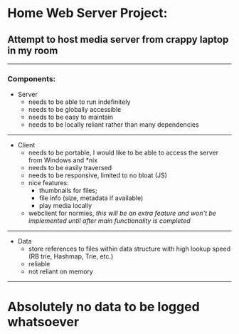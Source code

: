 # Home Web Server Project:
## Attempt to host media server from crappy laptop in my room

---

### Components:
- Server
    - needs to be able to run indefinitely
    - needs to be globally accessible
    - needs to be easy to maintain
    - needs to be locally reliant rather than many dependencies
---
- Client
    - needs to be portable, I would like to be able to access the server from Windows and \*nix
    - needs to be easily traversed
    - needs to be responsive, limited to no bloat (JS)
    - nice features:
        - thumbnails for files;
        - file info (size, metadata if available)
        - play media locally
    - webclient for normies, *this will be an extra feature and won't be implemented until after main functionality is completed*
---
- Data
    - store references to files within data structure with high lookup speed (RB trie, Hashmap, Trie, etc.)
    - reliable
    - not reliant on memory
---
# Absolutely no data to be logged whatsoever

